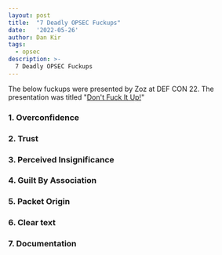 ```yaml
---
layout: post
title:  "7 Deadly OPSEC Fuckups"
date:   '2022-05-26'
author: Dan Kir
tags:   
  - opsec
description: >-
  7 Deadly OPSEC Fuckups
---
```


The below fuckups were presented by Zoz at DEF CON 22. The presentation was titled "[Don't Fuck It Up!](https://media.defcon.org/DEF%20CON%2022/DEF%20CON%2022%20presentations/DEF%20CON%2022%20-%20Zoz-Dont-Fuck-It-Up.pdf "Don't Fuck It Up!")"

### 1. Overconfidence

### 2. Trust

### 3. Perceived Insignificance

### 4. Guilt By Association

### 5. Packet Origin

### 6. Clear text

### 7. Documentation
